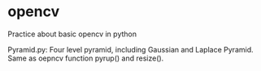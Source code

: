 # opencv
Practice about basic opencv in python

Pyramid.py:
  Four level pyramid, including Gaussian and Laplace Pyramid.
  Same as oepncv function pyrup() and resize().
